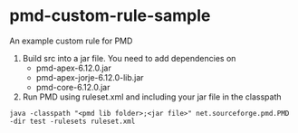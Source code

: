 # pmd-custom-rule-sample

An example custom rule for PMD

1. Build src into a jar file. You need to add dependencies on 
    - pmd-apex-6.12.0.jar
	- pmd-apex-jorje-6.12.0-lib.jar
    - pmd-core-6.12.0.jar
2. Run PMD using ruleset.xml and including your jar file in the classpath

`java -classpath "<pmd lib folder>;<jar file>" net.sourceforge.pmd.PMD -dir test -rulesets ruleset.xml`